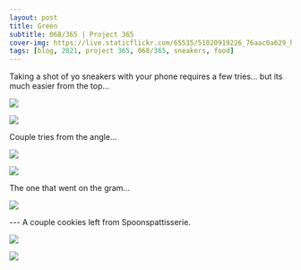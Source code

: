```yaml
---
layout: post
title: Green
subtitle: 068/365 | Project 365
cover-img: https://live.staticflickr.com/65535/51020919226_76aac0a629_h.jpg
tags: [blog, 2021, project 365, 068/365, sneakers, food]
---
```

<style>
  .intro-header.big-img {
    background-position:bottom }
</style>
Taking a shot of yo sneakers with your phone requires a few tries... but its much easier from the top...
<p class="post-img-wrap">
  <img src="https://live.staticflickr.com/65535/51020920001_55c70b20aa_h.jpg">
</p>
<p class="post-img-wrap">
  <img src="https://live.staticflickr.com/65535/51020184408_af71a7e1b8_h.jpg">
</p>
Couple tries from the angle...
<p class="post-img-wrap">
  <img src="https://live.staticflickr.com/65535/51021018492_921e99e16e_h.jpg">
</p>
<p class="post-img-wrap">
  <img src="https://live.staticflickr.com/65535/51020915751_a0b591c38a_h.jpg">
</p>
The one that went on the gram... 
<p class="post-img-wrap">
  <img src="https://live.staticflickr.com/65535/51020919756_d1d978a40f_h.jpg">
</p>
---
A couple cookies left from Spoonspattisserie.
<p class="post-img-wrap">
  <img src="https://live.staticflickr.com/65535/51014314453_0c0ab89f63_h.jpg">
</p>
<p class="post-img-wrap">
  <img src="https://live.staticflickr.com/65535/51021539742_08b91f2a1f_h.jpg">
</p>
